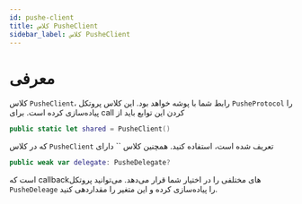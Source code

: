 ```yaml
---
id: pushe-client
title: کلاس PusheClient
sidebar_label: کلاس PusheClient
---
```


# معرفی

کلاس `PusheClient`، رابط شما با پوشه خواهد بود. این کلاس پروتکل `PusheProtocol` را پیاده‌سازی کرده است. برای call کردن این توابع باید از
```swift
public static let shared = PusheClient()
```
که در کلاس `PusheClient` تعریف شده است، استفاده کنید.
همچنین کلاس `` دارای 
```swift
public weak var delegate: PusheDelegate?
```
است که callbackهای مختلفی را در اختیار شما قرار می‌دهد. می‌توانید پروتکل `PusheDeleage` را پیاده‌سازی کرده و این متغیر را مقداردهی کنید.